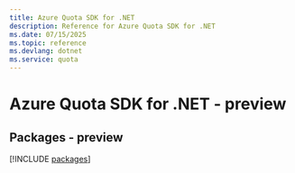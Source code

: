 ```yaml
---
title: Azure Quota SDK for .NET
description: Reference for Azure Quota SDK for .NET
ms.date: 07/15/2025
ms.topic: reference
ms.devlang: dotnet
ms.service: quota
---
```

# Azure Quota SDK for .NET - preview
## Packages - preview
[!INCLUDE [packages](quota-index.md)]